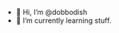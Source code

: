 - 👋 Hi, I’m @dobbodish
- 🌱 I’m currently learning stuff. 

<!---
dobbodish/dobbodish is a ✨ special ✨ repository because its `README.md` (this file) appears on your GitHub profile.
You can click the Preview link to take a look at your changes.
--->
